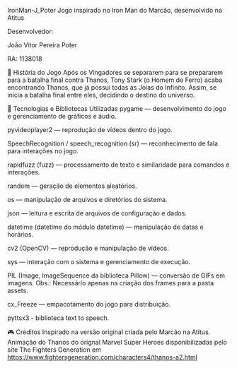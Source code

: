IronMan-J_Poter
Jogo inspirado no Iron Man do Marcão, desenvolvido na Atitus

Desenvolvedor:

João Vitor Pereira Poter

RA: 1138018

📖 História do Jogo
Após os Vingadores se separarem para se prepararem para a batalha final contra Thanos, Tony Stark (o Homem de Ferro) acaba encontrando Thanos, que já possui todas as Joias do Infinito. Assim, se inicia a batalha final entre eles, decidindo o destino do universo.

🚀 Tecnologias e Bibliotecas Utilizadas
pygame — desenvolvimento do jogo e gerenciamento de gráficos e áudio.

pyvideoplayer2 — reprodução de vídeos dentro do jogo.

SpeechRecognition / speech_recognition (sr) — reconhecimento de fala para interações no jogo.

rapidfuzz (fuzz) — processamento de texto e similaridade para comandos e interações.

random — geração de elementos aleatórios.

os — manipulação de arquivos e diretórios do sistema.

json — leitura e escrita de arquivos de configuração e dados.

datetime (datetime do módulo datetime) — manipulação de datas e horários.

cv2 (OpenCV) — reprodução e manipulação de vídeos.

sys — interação com o sistema e gerenciamento de execução.

PIL (Image, ImageSequence da biblioteca Pillow) — conversão de GIFs em imagens. Obs.: Necessário apenas na criação dos frames para a pasta assets.

cx_Freeze — empacotamento do jogo para distribuição.

pyttsx3 - biblioteca text to speech.

🎮 Créditos
Inspirado na versão original criada pelo Marcão na Atitus.
Animação do Thanos do orignal Marvel Super Heroes disponibilizadas pelo site The Fighters Generation em https://www.fightersgeneration.com/characters4/thanos-a2.html
